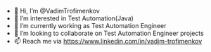 - 👋 Hi, I’m @VadimTrofimenkov
- 👀 I’m interested in Test Automation(Java)
- 🌱 I’m currently working as Test Automation Engineer
- 💞️ I’m looking to collaborate on Test Automation Engineer projects
- 📫 Reach me via https://www.linkedin.com/in/vadim-trofimenkov
